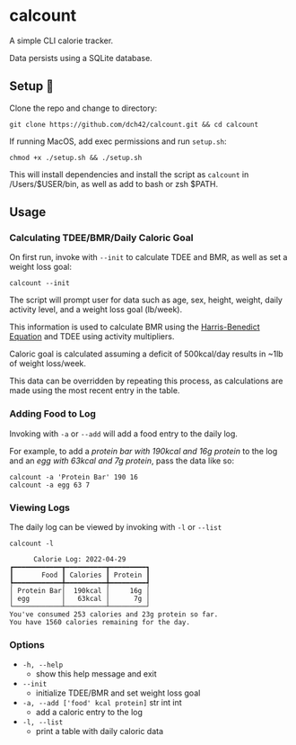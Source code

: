 # calcount
A simple CLI calorie tracker.

Data persists using a SQLite database.

## Setup 🔧
Clone the repo and change to directory:
~~~
git clone https://github.com/dch42/calcount.git && cd calcount
~~~

If running MacOS, add exec permissions and run `setup.sh`:
~~~
chmod +x ./setup.sh && ./setup.sh
~~~
This will install dependencies and install the script as `calcount` in /Users/$USER/bin, as well as add to bash or zsh $PATH.
## Usage

### Calculating TDEE/BMR/Daily Caloric Goal

On first run, invoke with `--init` to calculate TDEE and BMR, as well as set a weight loss goal:

~~~
calcount --init
~~~

The script will prompt user for data such as age, sex, height, weight, daily activity level, and a weight loss goal (lb/week). 

This information is used to calculate BMR using the [Harris-Benedict Equation](https://en.wikipedia.org/wiki/Harris%E2%80%93Benedict_equation) and TDEE using activity multipliers. 

Caloric goal is calculated assuming a deficit of 500kcal/day results in ~1lb of weight loss/week.

This data can be overridden by repeating this process, as calculations are made using the most recent entry in the table.

### Adding Food to Log

Invoking with `-a` or `--add` will add a food entry to the daily log.

For example, to add a *protein bar with 190kcal and 16g protein* to the log and an *egg with 63kcal and 7g protein*, pass the data like so:

~~~
calcount -a 'Protein Bar' 190 16
calcount -a egg 63 7
~~~

### Viewing Logs

The daily log can be viewed by invoking with `-l` or `--list`

~~~
calcount -l
~~~

~~~
      Calorie Log: 2022-04-29      
┏━━━━━━━━━━━━┳━━━━━━━━━━┳━━━━━━━━━┓
┃       Food ┃ Calories ┃ Protein ┃
┡━━━━━━━━━━━━╇━━━━━━━━━━╇━━━━━━━━━┩
│ Protein Bar│  190kcal │     16g │
│ egg        │   63kcal │      7g │
└────────────┴──────────┴─────────┘
You've consumed 253 calories and 23g protein so far.             
You have 1560 calories remaining for the day.
~~~

### Options
- `-h, --help`
    - show this help message and exit
- `--init`
    - initialize TDEE/BMR and set weight loss goal
- `-a, --add ['food' kcal protein]` str int int
    - add a caloric entry to the log
- `-l, --list`
    - print a table with daily caloric data 